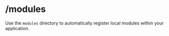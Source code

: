 # /modules

Use the `modules` directory to automatically register local modules within your application.
